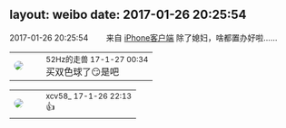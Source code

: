 layout: weibo
date: 2017-01-26 20:25:54
---
<meta name="referrer" content="no-referrer" />

2017-01-26 20:25:54  &nbsp;&nbsp;&nbsp;&nbsp;&nbsp;&nbsp; 来自 <a href="http://app.weibo.com/t/feed/9ksdit" rel="nofollow">iPhone客户端</a>
除了媳妇，啥都置办好啦…… ​​​

<table style="width: 100%;">
  <tr>
    <td style="width: 40px;"><img style="border-radius:50%" src="https://tva4.sinaimg.cn/crop.0.0.180.180.50/8beaf773jw1e8qgp5bmzyj2050050aa8.jpg?KID=imgbed,tva&Expires=1624466923&ssig=xPWIL55jKX"></td>
    <td colspan="2"><small>52Hz的走兽 17-1-27 00:34</small><br/>买双色球了😏是吧</td>
  </tr>
</table>

<table style="width: 100%;">
  <tr>
    <td style="width: 40px;"><img style="border-radius:50%" src="https://tva3.sinaimg.cn/crop.0.0.1242.1242.50/801f7e9ajw8f3peekcgoqj20yi0yidg9.jpg?KID=imgbed,tva&Expires=1624466923&ssig=Ql6a5u88Zo"></td>
    <td colspan="2"><small>xcv58_ 17-1-26 22:13</small><br/>👍</td>
  </tr>
</table>
